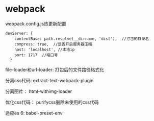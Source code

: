 # webpack
webpack.config.js热更新配置
```
devServer: {
    contentBase: path.resolve(__dirname, 'dist'),  //打包的目录名
    compress: true,  //是否开启服务器压缩
    host: 'localhost', //本地ip
    port: 1717  //端口号
  }
```

file-loader和url-loader: 打包后的文件路径格式化

分离css代码: extract-text-webpack-plugin

分离图片： html-withimg-loader

优化css代码： purifycss删除未使用的css代码

适应es 6: babel-preset-env
